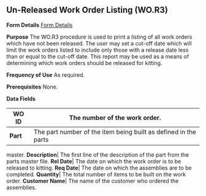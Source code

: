 ## Un-Released Work Order Listing (WO.R3)
<PageHeader />

**Form Details**
[Form Details](../WO-R3-1/README.md)

**Purpose**
The WO.R3 procedure is used to print a listing of all work orders which have
not been released. The user may set a cut-off date which will limit the work
orders listed to include only those with a release date less than or equal to
the cut-off date. This report may be used as a means of determining which work
orders should be released for kitting.

**Frequency of Use**
As required.

**Prerequisites**
None.

**Data Fields**

| **WO ID** | The number of the work order.                                   |
| --------- | --------------------------------------------------------------- |
| **Part**  | The part number of the item being built as defined in the parts |
master.
**Description**|  The first line of the description of the part from the parts
master file.
**Rel Date**|  The date on which the work order is to be released to kitting.
**Req Date**|  The date on which the assemblies are to be completed.
**Quantity**|  The total number of items to be built on the work order.
**Customer Name**|  The name of the customer who ordered the assemblies.

<badge text= "Version 8.10.57 " vertical="middle" />

<PageFooter />
